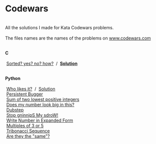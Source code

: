 # Codewars
<br>All the solutions I made for Kata Codewars problems.</br>
<br>The files names are the names of the problems on www.codewars.com</br>

<br><b> C </b></br>
<br>&nbsp;<a href="https://www.codewars.com/kata/sorted-yes-no-how/c">Sorted? yes? no? how?</a>&nbsp; / &nbsp;<a href="https://github.com/ewersonv/Codewars/blob/master/C/sorted_yes_no_how.c"><b>Solution</b></a>&nbsp;

<br><b> Python </b></br>
<br>&nbsp;<a href="https://www.codewars.com/kata/who-likes-it/python">Who likes it?</a>&nbsp; / &nbsp;<a href="https://github.com/ewersonv/Codewars/blob/master/Python/who_likes_it.py">Solution</a>&nbsp;
<br>&nbsp;<a href="https://www.codewars.com/kata/persistent-bugger/python">Persistent Bugger</a>&nbsp;
<br>&nbsp;<a href="https://www.codewars.com/kata/sum-of-two-lowest-positive-integers/python">Sum of two lowest positive integers</a>&nbsp;
<br>&nbsp;<a href="https://www.codewars.com/kata/does-my-number-look-big-in-this/python">Does my number look big in this?</a>&nbsp;
<br>&nbsp;<a href="https://www.codewars.com/kata/dubstep/python">Dubstep</a>&nbsp;
<br>&nbsp;<a href="https://www.codewars.com/kata/stop-gninnips-my-sdrow/python">Stop gninnipS My sdroW!</a>&nbsp;
<br>&nbsp;<a href="https://www.codewars.com/kata/write-number-in-expanded-form/python">Write Number in Expanded Form</a>&nbsp;
<br>&nbsp;<a href="https://www.codewars.com/kata/multiples-of-3-or-5/python">Multiples of 3 or 5</a>&nbsp;
<br>&nbsp;<a href="https://www.codewars.com/kata/tribonacci-sequence/python">Tribonacci Sequence</a>&nbsp;
<br>&nbsp;<a href="https://www.codewars.com/kata/are-they-the-same/python">Are they the "same"?</a>&nbsp;
